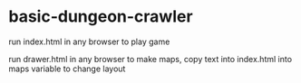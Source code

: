 # basic-dungeon-crawler
run index.html in any browser to play game

run drawer.html in any browser to make maps, copy text into index.html into maps variable to change layout

